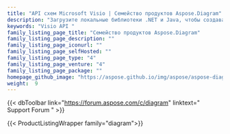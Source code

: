 ```yaml
---
title: "API схем Microsoft Visio | Семейство продуктов Aspose.Diagram"
description: "Загрузите локальные библиотеки .NET и Java, чтобы создавать, обрабатывать и преобразовывать чертежи Microsoft Visio в кроссплатформенные приложения, не требуя Visio или автоматизации."
keywords: "Visio API "
family_listing_page_title: "Семейство продуктов Aspose.Diagram"
family_listing_page_description: ""
family_listing_page_iconurl: ""
family_listing_page_selfHosted: ""
family_listing_page_type: "4"
family_listing_page_venture: "4"
family_listing_page_package: ""
homepage_github_image: "https://aspose.github.io/img/aspose/aspose-diagram.png"
weight:  9
---
```


{{< dbToolbar link="https://forum.aspose.com/c/diagram" linktext=" Support Forum " >}}

{{< ProductListingWrapper family="diagram">}}

